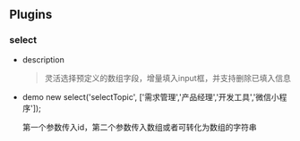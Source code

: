 ## Plugins
### select
* description
  > 灵活选择预定义的数组字段，增量填入input框，并支持删除已填入信息
* demo
  	new select('selectTopic', ['需求管理','产品经理','开发工具','微信小程序']);

  第一个参数传入id，第二个参数传入数组或者可转化为数组的字符串
